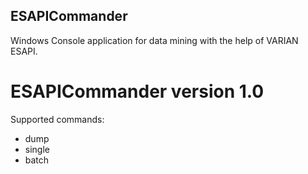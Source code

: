 ## ESAPICommander
Windows Console application for data mining with the help of VARIAN ESAPI. 

# ESAPICommander version 1.0
Supported commands:
  - dump 
  - single
  - batch
